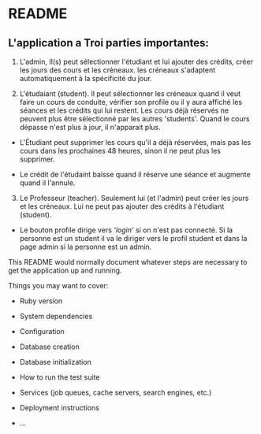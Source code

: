 # README


## L'application a Troi parties importantes:

1. L'admin, Il(s) peut sélectionner  l'étudiant et lui ajouter des crédits, créer les jours des cours et les créneaux. les créneaux s'adaptent automatiquement à la spécificité du jour.

2. L'étudaiant (student). Il peut sélectionner les créneaux quand il veut faire un cours de conduite, vérifier son profile ou il y aura affiché les séances et les crédits qui lui restent. Les cours déjà réservés ne peuvent plus être sélectionné par les autres 'students'. Quand le cours dépasse n'est plus à jour, il  n'apparait plus.

- L'Étudiant peut supprimer les cours qu'il a déjà réservées, mais pas les cours dans les prochaines 48 heures, sinon il ne peut plus les supprimer.

- Le crédit de l'étudaint baisse quand il réserve une séance et augmente quand il l'annule. 

3. Le Professeur (teacher). Seulement lui (et l'admin) peut créer les jours et les créneaux. Lui ne peut pas ajouter des crédits à l'étudiant (student).


  * Le bouton profile dirige vers *'login'* si on n'est pas connecté. Si la personne est un student il va le diriger vers le profil student et dans la page admin si la personne est un admin.

This README would normally document whatever steps are necessary to get the
application up and running.

Things you may want to cover:

* Ruby version

* System dependencies

* Configuration

* Database creation

* Database initialization

* How to run the test suite

* Services (job queues, cache servers, search engines, etc.)

* Deployment instructions

* ...
